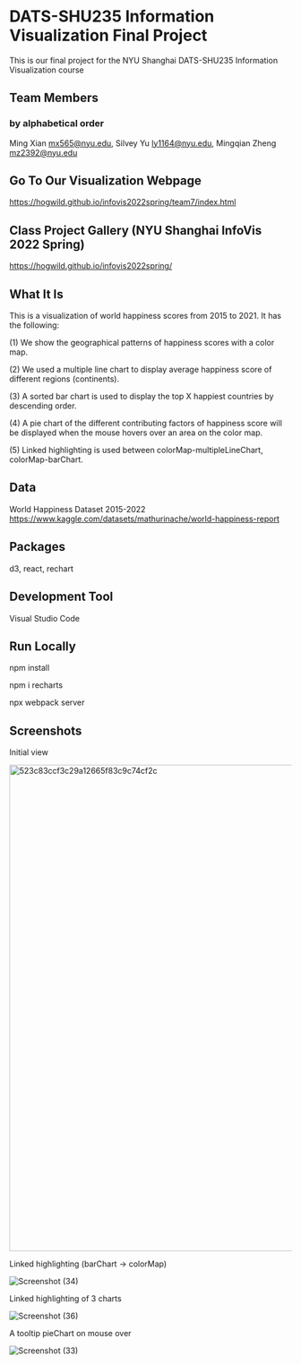 # DATS-SHU235 Information Visualization Final Project
This is our final project for the NYU Shanghai DATS-SHU235 Information Visualization course

## Team Members
### by alphabetical order
Ming Xian mx565@nyu.edu, Silvey Yu ly1164@nyu.edu, Mingqian Zheng mz2392@nyu.edu

## Go To Our Visualization Webpage
https://hogwild.github.io/infovis2022spring/team7/index.html

## Class Project Gallery (NYU Shanghai InfoVis 2022 Spring)
https://hogwild.github.io/infovis2022spring/

## What It Is
This is a visualization of world happiness scores from 2015 to 2021. It has the following:

(1) We show the geographical patterns of happiness scores with a color map. 

(2) We used a multiple line chart to display average happiness score of different regions (continents). 

(3) A sorted bar chart is used to display the top X happiest countries by descending order. 

(4) A pie chart of the different contributing factors of happiness score will be displayed when the mouse hovers over an area on the color map.

(5) Linked highlighting is used between colorMap-multipleLineChart, colorMap-barChart.

## Data
World Happiness Dataset 2015-2022
https://www.kaggle.com/datasets/mathurinache/world-happiness-report

## Packages
d3, react, rechart

## Development Tool
Visual Studio Code

## Run Locally
npm install

npm i recharts

npx webpack server

## Screenshots

Initial view

<img width="869" alt="523c83ccf3c29a12665f83c9c74cf2c" src="https://user-images.githubusercontent.com/74582280/167342015-a1ea8e8e-05b8-4d6e-9b58-7007281e8d5b.png">

Linked highlighting (barChart -> colorMap)

![Screenshot (34)](https://user-images.githubusercontent.com/74582280/167342420-d33a8b91-b310-4fcb-978d-abc8caa49692.png)

Linked highlighting of 3 charts

![Screenshot (36)](https://user-images.githubusercontent.com/74582280/167342489-2a525f08-4e85-4fd4-b8d9-148bde2c265b.png)

A tooltip pieChart on mouse over

![Screenshot (33)](https://user-images.githubusercontent.com/74582280/167342405-dd912b7f-5b78-448a-872e-4dc8e5be9ed8.png)





